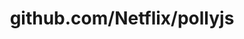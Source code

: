 ---
layout: post
title: github.com/Netflix/pollyjs
categories: link
tags: [انگلیسی, گیت‌هاب, برنامه‌نویسی]
---